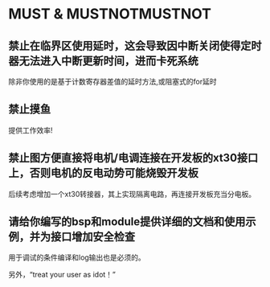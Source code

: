 # MUST & MUSTNOTMUSTNOT

## 禁止在临界区使用延时，这会导致因中断关闭使得定时器无法进入中断更新时间，进而卡死系统

除非你使用的是基于计数寄存器差值的延时方法,或阻塞式的for延时

## 禁止摸鱼

提供工作效率!

## 禁止图方便直接将电机/电调连接在开发板的xt30接口上，否则电机的反电动势可能烧毁开发板

后续考虑增加一个xt30转接器，其上实现隔离电路，再连接开发板充当分电板。

## 请给你编写的bsp和module提供详细的文档和使用示例，并为接口增加安全检查

用于调试的条件编译和log输出也是必须的。

另外，“treat your user as idot！”

